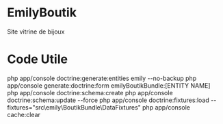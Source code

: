 EmilyBoutik
===========

Site vitrine de bijoux


Code Utile
===========
php app/console doctrine:generate:entities emily --no-backup
php app/console generate:doctrine:form emilyBoutikBundle:[ENTITY NAME]
php app/console doctrine:schema:create
php app/console doctrine:schema:update --force
php app/console doctrine:fixtures:load --fixtures="src\emily\BoutikBundle\DataFixtures"
php app/console cache:clear